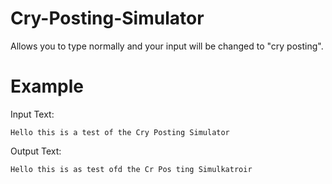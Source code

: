# Cry-Posting-Simulator
 Allows you to type normally and your input will be changed to "cry posting".
 
# Example
 Input Text:
 ```
 Hello this is a test of the Cry Posting Simulator
 ```
 
 Output Text:
 ```
 Hello this is as test ofd the Cr Pos ting Simulkatroir
 ```
